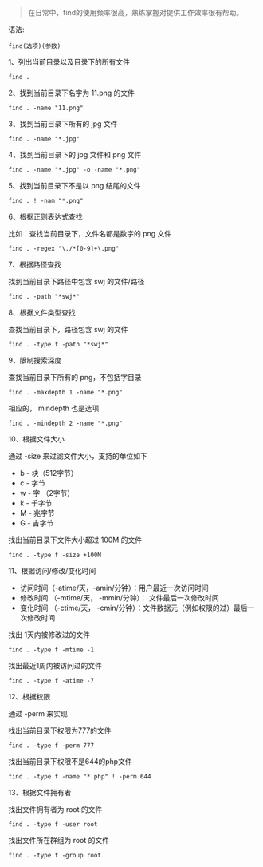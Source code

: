 

> 在日常中，find的使用频率很高，熟练掌握对提供工作效率很有帮助。

语法:

```
find(选项)(参数)
```

1、列出当前目录以及目录下的所有文件

```
find .
```

2、找到当前目录下名字为 11.png 的文件

```
find . -name "11.png"
```

3、找到当前目录下所有的  jpg 文件

```
find . -name "*.jpg"
```

4、找到当前目录下的  jpg 文件和 png 文件

```
find . -name "*.jpg" -o -name "*.png"
```

5、找到当前目录下不是以 png 结尾的文件

```
find . ! -nam "*.png"
```

6、根据正则表达式查找

比如：查找当前目录下，文件名都是数字的 png 文件

```
find . -regex "\./*[0-9]+\.png"
```

7、根据路径查找

找到当前目录下路径中包含 swj 的文件/路径

```
find . -path "*swj*"
```

8、根据文件类型查找

查找当前目录下，路径包含 swj 的文件

```
find . -type f -path "*swj*"
```

9、限制搜索深度

查找当前目录下所有的 png，不包括字目录

```
find . -maxdepth 1 -name "*.png"
```

相应的， mindepth 也是选项

```
find . -mindepth 2 -name "*.png"
```

10、根据文件大小

通过 -size 来过滤文件大小，支持的单位如下

* b - 块（512字节）
* c - 字节
* w - 字 （2字节）
* k - 千字节
* M - 兆字节
* G - 吉字节

找出当前目录下文件大小超过 100M 的文件

```
find . -type f -size +100M
```

11、根据访问/修改/变化时间

* 访问时间（-atime/天，-amin/分钟）：用户最近一次访问时间
* 修改时间 （-mtime/天， -mmin/分钟）： 文件最后一次修改时间
* 变化时间 （-ctime/天， -cmin/分钟）：文件数据元（例如权限的过）最后一次修改时间

找出 1天内被修改过的文件

```
find . -type f -mtime -1
```

找出最近1周内被访问过的文件

```
find . -type f -atime -7
```

12、根据权限

通过 -perm 来实现

找出当前目录下权限为777的文件

```
find . -type f -perm 777
```

找出当前目录下权限不是644的php文件

```
find . -type f -name "*.php" ! -perm 644
```

13、根据文件拥有者

找出文件拥有者为 root 的文件

```
find . -type f -user root
```

找出文件所在群组为 root 的文件

```
find . -type f -group root
```



